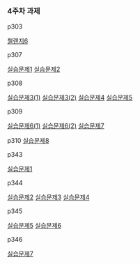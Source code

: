 <h3>4주차 과제</h3>
   
 p303
   
<a href="https://parkjihong23.github.io/4주차과제/p303/challenge06.html">챌랜지6</a>

p307

<a href="https://parkjihong23.github.io/4주차과제/p307/실습문제1.html">실습문제1</a>
<a href="https://parkjihong23.github.io/4주차과제/p307/실습문제2.html">실습문제2</a>

p308

<a href="https://parkjihong23.github.io/4주차과제/p308/실습문제3(1).html">실습문제3(1)</a>
<a href="https://parkjihong23.github.io/4주차과제/p308/실습문제3(2).html">실습문제3(2)</a>
<a href="https://parkjihong23.github.io/4주차과제/p308/실습문제4.html">실습문제4</a>
<a href="https://parkjihong23.github.io/4주차과제/p308/실습문제5.html">실습문제5</a>

p309

<a href="https://parkjihong23.github.io/4주차과제/p309/실습문제6(1).html">실습문제6(1)</a>
 <a href="https://parkjihong23.github.io/4주차과제/p309/실습문제6(2).html">실습문제6(2)</a>
<a href="https://parkjihong23.github.io/4주차과제/p309/실습문제7.html">실습문제7</a>

p310
<a href="https://parkjihong23.github.io/4주차과제/p310/실습문제8.html">실습문제8</a>

p343

<a href="https://parkjihong23.github.io/4주차과제/p343/실습문제1.html">실습문제1</a>

p344

<a href="https://parkjihong23.github.io/4주차과제/p344/실습문제2.html">실습문제2</a>
<a href="https://parkjihong23.github.io/4주차과제/p344/실습문제3.html">실습문제3</a>
<a href="https://parkjihong23.github.io/4주차과제/p344/실습문제4.html">실습문제4</a>

p345
  
<a href="https://parkjihong23.github.io/4주차과제/p345/실습문제5.html">실습문제5</a>
<a href="https://parkjihong23.github.io/4주차과제/p345/실습문제6.html">실습문제6</a>

p346

<a href="https://parkjihong23.github.io/4주차과제/p346/실습문제7.html">실습문제7</a>




